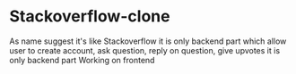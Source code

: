 # Stackoverflow-clone
As name suggest it's like Stackoverflow it is only backend part which allow user to create account, ask question, reply on question, give upvotes it is only backend part 
Working on frontend
